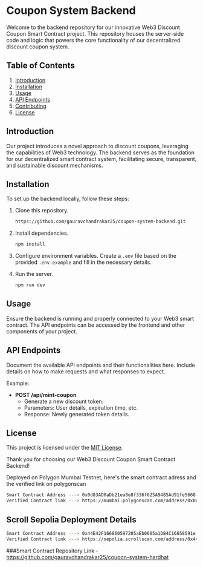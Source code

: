 # Coupon System Backend

Welcome to the backend repository for our innovative Web3 Discount Coupon Smart Contract project. This repository houses the server-side code and logic that powers the core functionality of our decentralized discount coupon system.

## Table of Contents

1. [Introduction](#introduction)
2. [Installation](#installation)
3. [Usage](#usage)
4. [API Endpoints](#api-endpoints)
5. [Contributing](#contributing)
6. [License](#license)

## Introduction

Our project introduces a novel approach to discount coupons, leveraging the capabilities of Web3 technology. The backend serves as the foundation for our decentralized smart contract system, facilitating secure, transparent, and sustainable discount mechanisms.

## Installation

To set up the backend locally, follow these steps:

1. Clone this repository.
   ```bash
   https://github.com/gauravchandrakar25/coupon-system-backend.git
   ```

2. Install dependencies.
   ```bash
   npm install
   ```

3. Configure environment variables. Create a `.env` file based on the provided `.env.example` and fill in the necessary details.

4. Run the server.
   ```bash
   npm run dev
   ```

## Usage

Ensure the backend is running and properly connected to your Web3 smart contract. The API endpoints can be accessed by the frontend and other components of your project.

## API Endpoints

Document the available API endpoints and their functionalities here. Include details on how to make requests and what responses to expect.

Example:

- **POST /api/mint-coupon**
  - Generate a new discount token.
  - Parameters: User details, expiration time, etc.
  - Response: Newly generated token details.

## License

This project is licensed under the [MIT License](LICENSE).

Thank you for choosing our Web3 Discount Coupon Smart Contract Backend!

Deployed on Polygon Mumbai Testnet, here's the smart contract adress and the verified link on polygonscan 
```bash
Smart Contract Address ---> 0x0d83AD0aDb21ea8e8f336f625A9485Ad91fe5668
Verified Contract link ---> https://mumbai.polygonscan.com/address/0x0d83ad0adb21ea8e8f336f625a9485ad91fe5668
```

## Scroll Sepolia Deployment Details
```bash
Smart Contract Address ---> 0x44E42F166860597205aEb0605a1DB4C16658591e
Verified Contract link ---> https://sepolia.scrollscan.com/address/0x44E42F166860597205aEb0605a1DB4C16658591e#code
```

###Smart Contract Repository Link - https://github.com/gauravchandrakar25/coupon-system-hardhat
